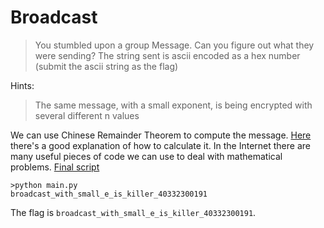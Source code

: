 # Broadcast

> You stumbled upon a group Message. Can you figure out what they were sending? The string sent is ascii encoded as a hex number (submit the ascii string as the flag)

Hints:

> The same message, with a small exponent, is being encrypted with several different n values

We can use Chinese Remainder Theorem to compute the message. 
[Here](https://crypto.stackexchange.com/a/6715) there's a good explanation of how to calculate it.
In the Internet there are many useful pieces of code we can use to deal with mathematical problems.
[Final script](main.py)

```
>python main.py
broadcast_with_small_e_is_killer_40332300191
```

The flag is `broadcast_with_small_e_is_killer_40332300191`.
